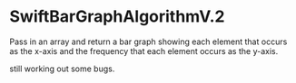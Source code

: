 # SwiftBarGraphAlgorithmV.2
Pass in an array and return a bar graph showing each element that 
occurs as the x-axis and the frequency that each element occurs as the y-axis.

still working out some bugs.
